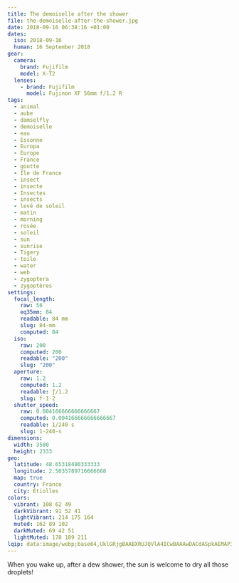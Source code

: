 ```yaml
---
title: The demoiselle after the shower
file: the-demoiselle-after-the-shower.jpg
date: 2018-09-16 06:38:16 +01:00
dates:
  iso: 2018-09-16
  human: 16 September 2018
gear:
  camera:
    brand: Fujifilm
    model: X-T2
  lenses:
    - brand: Fujifilm
      model: Fujinon XF 56mm f/1.2 R
tags:
  - animal
  - aube
  - damselfly
  - demoiselle
  - eau
  - Essonne
  - Europa
  - Europe
  - France
  - goutte
  - Ile de France
  - insect
  - insecte
  - Insectes
  - insects
  - levé de soleil
  - matin
  - morning
  - rosée
  - soleil
  - sun
  - sunrise
  - Tigery
  - toile
  - water
  - web
  - zygoptera
  - zygoptères
settings:
  focal_length:
    raw: 56
    eq35mm: 84
    readable: 84 mm
    slug: 84-mm
    computed: 84
  iso:
    raw: 200
    computed: 200
    readable: "200"
    slug: "200"
  aperture:
    raw: 1.2
    computed: 1.2
    readable: ƒ/1.2
    slug: f-1-2
  shutter_speed:
    raw: 0.004166666666666667
    computed: 0.004166666666666667
    readable: 1/240 s
    slug: 1-240-s
dimensions:
  width: 3500
  height: 2333
geo:
  latitude: 48.65318480333333
  longitude: 2.5035789716666668
  map: true
  country: France
  city: Étiolles
colors:
  vibrant: 108 62 49
  darkVibrant: 91 52 41
  lightVibrant: 214 175 164
  muted: 162 89 102
  darkMuted: 69 42 51
  lightMuted: 178 189 211
lqip: data:image/webp;base64,UklGRjgBAABXRUJQVlA4ICwBAAAwDACdASpkAEMAP3GexFi0vycqNBRrE+AuCWdtXF47J1CfP83kKY7/E+O9fa5SAQ9V6OnrjXKzyOM36aPCGdl6zCQhHpLy1XUY9N548/YIM6nlwRXdcfEGQBZMgof/7EbA/Sct9i80CLeAAP7POxmmxbc6GFru2Dp/90nuHnL6H+1yudqL+jpa90SpqbJbWGyZi4OQiTeMetNrKhx21YvkYWBbG3ldUXZHIWir77ytnX7xzWNt3TBUUEBbrSJ+mPBmzdS92Hbya7chCFy2PuZBJVAkcT1c34+mTJmS6MIOg8R6WpdQ3RQa+0/lCJGC4Kwpxlru2PqhGlSrmMkJIrkwINp9JYsVJhkPwb8aphamIIzZxvu1a4krLaHNF0O2DGY6CgEwnwUCHYYAAAA=
---
```


When you wake up, after a dew shower, the sun is welcome to dry all those droplets!
